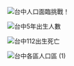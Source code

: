![台中人口面臨挑戰！](https://github.com/chengyang07/github.io-112CDB_G03MIDRPT/assets/167685109/d99ac4fd-dd7d-424f-b09e-145a87c17f74)

![台中5年出生人數](https://github.com/chengyang07/github.io-112CDB_G03MIDRPT/assets/167685109/73449bf4-73c8-4661-bb9e-519ca460aba3)


![台中112出生死亡](https://github.com/chengyang07/github.io-112CDB_G03MIDRPT/assets/167685109/f337022a-d4f8-49ad-a538-be8abc2b7c3f)

![台中各區人口區 (1)](https://github.com/chengyang07/github.io-112CDB_G03MIDRPT/assets/167685109/1f809eed-0593-47df-96a9-984c779216d7)


